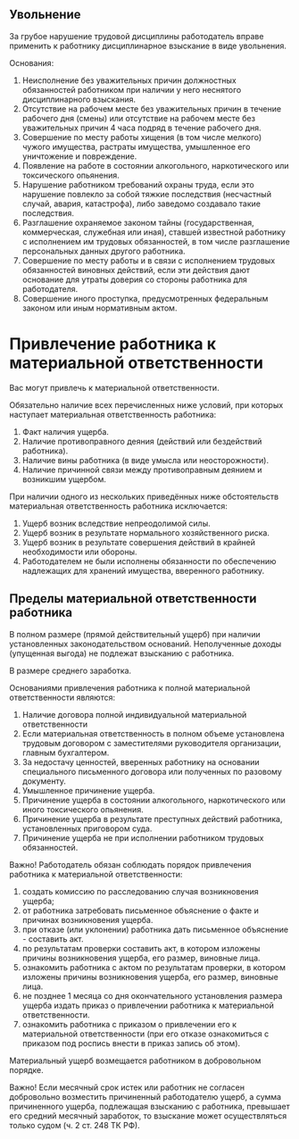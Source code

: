 ## Увольнение

За грубое нарушение трудовой дисциплины работодатель вправе применить к работнику дисциплинарное взыскание в виде увольнения.

Основания:

1. Неисполнение без уважительных причин должностных обязанностей работником при наличии у него неснятого дисциплинарного взыскания.
2. Отсутствие на рабочем месте без уважительных причин в течение рабочего дня (смены) или отсутствие на рабочем месте без уважительных причин 4 часа подряд в течение рабочего дня.
3. Совершение по месту работы хищения (в том числе мелкого) чужого имущества, растраты имущества, умышленное его уничтожение и повреждение.
4. Появление на работе в состоянии алкогольного, наркотического или токсического опьянения.
5. Нарушение работником требований охраны труда, если это нарушение повлекло за собой тяжкие последствия (несчастный случай, авария, катастрофа), либо заведомо создавало такие последствия.
6. Разглашение охраняемое законом тайны (государственная, коммерческая, служебная или иная), ставшей известной работнику с исполнением им трудовых обязанностей, в том числе разглашение персональных данных другого работника.
7. Совершение по месту работы и в связи с исполнением трудовых обязанностей виновных действий, если эти действия дают основание для утраты доверия со стороны работника для работодателя.
8. Совершение иного проступка, предусмотренных федеральным законом или иным нормативным актом.

# Привлечение работника к материальной ответственности

Вас могут привлечь к материальной ответственности.

Обязательно наличие всех перечисленных ниже условий, при которых наступает материальная ответственность работника:

1. Факт наличия ущерба.
2. Наличие противоправного деяния (действий или бездействий работника).
3. Наличие вины работника (в виде умысла или неосторожности).
4. Наличие причинной связи между противоправным деянием и возникшим ущербом.

При наличии одного из нескольких приведённых ниже обстоятельств материальная ответственность работника исключается:

1. Ущерб возник вследствие непреодолимой силы.
2. Ущерб возник в результате нормального хозяйственного риска.
3. Ущерб возник в результате совершения действий в крайней необходимости или обороны.
4. Работодателем не были исполнены обязанности по обеспечению надлежащих для хранений имущества, вверенного работнику.

## Пределы материальной ответственности работника

В полном размере (прямой действительный ущерб) при наличии установленных законодательством оснований. Неполученные доходы (упущенная выгода) не подлежат взысканию с работника.

В размере среднего заработка.

Основаниями привлечения работника к полной материальной ответственности являются:

1. Наличие договора полной индивидуальной материальной ответственности
2. Если материальная ответственность в полном объеме установлена трудовым договором с заместителями руководителя организации, главным бухгалтером.
3. За недостачу ценностей, вверенных работнику на основании специального письменного договора или полученных по разовому документу.
4. Умышленное причинение ущерба.
5. Причинение ущерба в состоянии алкогольного, наркотического или иного токсического опьянения.
6. Причинение ущерба в результате преступных действий работника, установленных приговором суда.
7. Причинение ущерба не при исполнении работником трудовых обязанностей.

Важно! Работодатель обязан соблюдать порядок привлечения работника к материальной ответственности:

1. создать комиссию по расследованию случая возникновения ущерба;
2. от работника затребовать письменное объяснение о факте и причинах возникновения ущерба.
3. при отказе (или уклонении) работника дать письменное объяснение - составить акт.
4. по результатам проверки составить акт, в котором изложены причины возникновения ущерба, его размер, виновные лица.
5. ознакомить работника с актом по результатам проверки, в котором изложены причины возникновения ущерба, его размер, виновные лица.
6. не позднее 1 месяца со дня окончательного установления размера ущерба издать приказ о привлечении работника к материальной ответственности.
7. ознакомить работника с приказом о привлечении его к материальной ответственности (при его отказе ознакомиться с приказом под роспись внести в приказ запись об этом).

Материальный ущерб возмещается работником в добровольном порядке.

Важно! Если месячный срок истек или работник не согласен добровольно возместить причиненный работодателю ущерб, а сумма причиненного ущерба, подлежащая взысканию с работника, превышает его средний месячный заработок, то взыскание может осуществляться только судом (ч. 2 ст. 248 ТК РФ).
